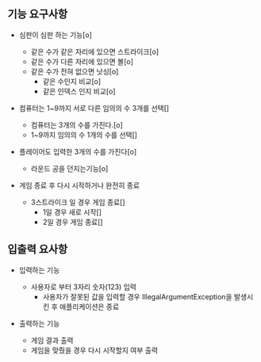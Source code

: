 ## 기능 요구사항
- 심판이 심판 하는 기능[o]
  - 같은 수가 같은 자리에 있으면 스트라이크[o]
  - 같은 수가 다른 자리에 있으면 볼[o]
  - 같은 수가 전혀 없으면 낫싱[o]
    - 같은 수인지 비교[o]
    - 같은 인덱스 인지 비교[o]
    
- 컴퓨터는 1~9까지 서로 다른 임의의 수 3개를 선택[]
  - 컴퓨터는 3개의 수를 가진다.[o]
  - 1~9까지 임의의 수 1개의 수를 선택[]
    
- 플레이어도 입력한 3개의 수를 가진다[o]
  - 라운드 공을 던지는기능[o]

- 게임 종료 후 다시 시작하거나 완전히 종료
  - 3스트라이크 일 경우 게임 종료[]
    - 1일 경우 새로 시작[]
    - 2일 경우 게임 종료[]
    


## 입출력 요사항
- 입력하는 기능
  - 사용자로 부터 3자리 숫자(123) 입력
    - 사용자가 잘못된 값을 입력할 경우 IllegalArgumentException을 발생시킨 후 애플리케이션은 종료
  
- 출력하는 기능
  - 게임 결과 출력
  - 게임을 맞췄을 경우 다시 시작할지 여부 출력
